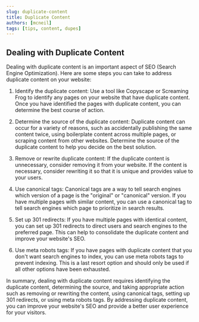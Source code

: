 ```yaml
---
slug: duplicate-content
title: Duplicate Content
authors: [mcneil]
tags: [tips, content, dupes]
---
```


## Dealing with Duplicate Content

Dealing with duplicate content is an important aspect of SEO (Search Engine Optimization). Here are some steps you can take to address duplicate content on your website:

1. Identify the duplicate content: Use a tool like Copyscape or Screaming Frog to identify any pages on your website that have duplicate content. Once you have identified the pages with duplicate content, you can determine the best course of action.

2. Determine the source of the duplicate content: Duplicate content can occur for a variety of reasons, such as accidentally publishing the same content twice, using boilerplate content across multiple pages, or scraping content from other websites. Determine the source of the duplicate content to help you decide on the best solution.

3. Remove or rewrite duplicate content: If the duplicate content is unnecessary, consider removing it from your website. If the content is necessary, consider rewriting it so that it is unique and provides value to your users.

4. Use canonical tags: Canonical tags are a way to tell search engines which version of a page is the "original" or "canonical" version. If you have multiple pages with similar content, you can use a canonical tag to tell search engines which page to prioritize in search results.

5. Set up 301 redirects: If you have multiple pages with identical content, you can set up 301 redirects to direct users and search engines to the preferred page. This can help to consolidate the duplicate content and improve your website's SEO.

6. Use meta robots tags: If you have pages with duplicate content that you don't want search engines to index, you can use meta robots tags to prevent indexing. This is a last resort option and should only be used if all other options have been exhausted.

In summary, dealing with duplicate content requires identifying the duplicate content, determining the source, and taking appropriate action such as removing or rewriting the content, using canonical tags, setting up 301 redirects, or using meta robots tags. By addressing duplicate content, you can improve your website's SEO and provide a better user experience for your visitors.
